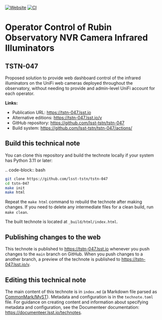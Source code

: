 [![Website](https://img.shields.io/badge/tstn--047-lsst.io-brightgreen.svg)](https://tstn-047.lsst.io)
[![CI](https://github.com/lsst-tstn/tstn-047/actions/workflows/ci.yaml/badge.svg)](https://github.com/lsst-tstn/tstn-047/actions/workflows/ci.yaml)

# Operator Control of Rubin Observatory NVR Camera Infrared Illuminators

## TSTN-047

Proposed solution to provide web dashboard control of the infrared illuminators on the UniFi web cameras
deployed throughout the observatory, without needing to provide and admin-level UniFi account for each
operator.

**Links:**

- Publication URL: https://tstn-047.lsst.io
- Alternative editions: https://tstn-047.lsst.io/v
- GitHub repository: https://github.com/lsst-tstn/tstn-047
- Build system: https://github.com/lsst-tstn/tstn-047/actions/


## Build this technical note

You can clone this repository and build the technote locally if your system has Python 3.11 or later:

.. code-block:: bash

```sh
git clone https://github.com/lsst-tstn/tstn-047
cd tstn-047
make init
make html
```

Repeat the `make html` command to rebuild the technote after making changes.
If you need to delete any intermediate files for a clean build, run `make clean`.

The built technote is located at `_build/html/index.html`.

## Publishing changes to the web

This technote is published to https://tstn-047.lsst.io whenever you push changes to the `main` branch on GitHub.
When you push changes to a another branch, a preview of the technote is published to https://tstn-047.lsst.io/v.

## Editing this technical note

The main content of this technote is in `index.md` (a Markdown file parsed as [CommonMark/MyST](https://myst-parser.readthedocs.io/en/latest/index.html)).
Metadata and configuration is in the `technote.toml` file.
For guidance on creating content and information about specifying metadata and configuration, see the Documenteer documentation: https://documenteer.lsst.io/technotes.
